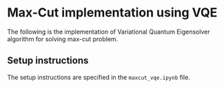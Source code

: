 # Max-Cut implementation using VQE

The following is the implementation of Variational Quantum Eigensolver algorithm for solving max-cut problem.

## Setup instructions

The setup instructions are specified in the `maxcut_vqe.ipynb` file.
